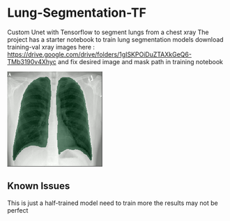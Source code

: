 # Lung-Segmentation-TF
Custom Unet with Tensorflow to segment lungs from a chest xray 
The project has a starter notebook to train lung segmentation models 
download training-val xray images here : https://drive.google.com/drive/folders/1gISKPOiDuZTAXkGeQ6-TMb3190v4Xhyc and fix 
desired image and mask path in training notebook

![alt text](https://github.com/vk1996/Lung-Segmentation-TF/blob/master/lung_test.png)

## Known Issues ##
This is just a half-trained model need to train more the results may not be perfect
